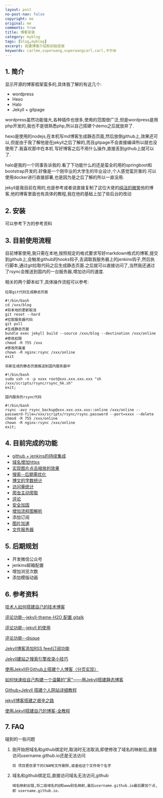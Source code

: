 ```yaml
---
layout: post
no-post-nav: false 
copyright: me
original: me
comments: true
title: 博客安装
category: myblog
tags: [blog,myblog]
excerpt: 自建博客介绍和初始安装
keywords: carlme,superwang,superwangcarl,carl,卡尔米
---
```


## 1. 简介

显示开源的博客框架蛮多的,具体我了解的有这几个:

- wordpress
- Hexo
- Halo
- Jekyll + gitpage



wordpress虽然功能强大,各种插件也很多,使用的范围很广泛,但是wordpress是用 php开发的,我也不是很熟悉php,所以自己搭建个demo之后就放弃了.

hexo是使用的nodejs,在本机写md博客生成静态页面,然后放倒github上,效果还可以,但是由于我了解他是在jekyll之后了解的,而且gitpage不会直接编译所以就也没使用了.我喜欢那中在本机 写好博客之后不用什么操作,直接丢到github上就可以了.

halo是我的一个同事告诉我的.看了下功能什么的还是蛮全的用的springboot和bootstrap开发的.好像是一个刚毕业的大学生的毕业设计,个人感觉蛮厉害的.可以使用docker进行直接部署,也是因为是之后了解的所以一直没用.

jekyll是我目前在用的,也是参考或者说直接复制了这位大佬的[纯洁的微笑](http://www.ityouknow.com/)他的博客,他的博客里面也有具体的教程,我在他的基础上加了些后台的改动

## 2. 安装

可以参考下方的参考资料

## 3. 目前使用流程

目前博客使用,我只需在本地,按照规定的格式要求写好markdown格式的博客,提交到github上,会触发github的hooks钩子,去调取我服务器上的jenkins钩子,然后执行脚本,通过git拉取代码之后生成静态页面.之后就可以直接访问了,当然我还通过了rsync会推送到国内的一台服务器,增加访问的速度.

相关的两个脚本如下,具体操作流程可以参考:

`拉取git代码生成静态页面`

```shell
#!/bin/bash
cd /xxx/blog
#将本地的更新取消
git reset --hard
#拉取服务器代码
git pull
#生成静态页面
bundle exec jekyll build --source /xxx/blog --destination /xxx/online
#修改权限
chmod -R 755 /xxx
#修改所属者
chown -R nginx:rsync /xxx/online
exit
```

`将新生成的静态页面推送到国内服务器中`

```shell
#!/bin/bash
sudo ssh -n -p xxxx root@xxx.xxx.xxx.xxx "sh /xxx/scripts/rsync/rsync_hk.sh"
exit;
```

`国内服务的rsync代码`

```shell
#!/bin/bash
rsync -avz rsync_backup@xxx.xxx.xxx.xxx::online /xxx/online --password-file=/xxx/scripts/rsync/rsync.password --port=xxxx --delete
chmod -R 755 /xxx/online
chown -R nginx:rsync /xxx/online
exit;
```

## 4. 目前完成的功能

- [github + jenkins的持续集成]({{site.url}}/myblog/2019/04/07/myblog-github-jenkins.html)
- [域名增加https]({{site.url}}/myblog/2019/04/07/myblog-https.html)
- [实现图片点击缩放的效果]({{site.url}}/myblog/2019/04/08/myblog-img.html)
- [搜索--后期需优化]({{site.url}}/myblog/2019/04/08/myblog-search.html)
- [博文的字数统计]({{site.url}}/myblog/2019/04/08/myblog-word-count.html)
- [访问量统计]({{site.url}}/myblog/2019/04/09/myblog-statistic-analysis.html)
- [爬虫主动爬取]({{site.url}}/myblog/2019/04/09/myblog-robots.html)
- [评论]({{site.url}}/myblog/2019/04/10/myblog-comment.html)
- [安全加固]({{site.url}}/myblog/2019/04/10/myblog-safe.html)
- [增加流程图解析]({{site.url}}/myblog/2019/04/12/myblog-flow.html)
- 添加订阅
- [图片加速]({{site.url}}/myblog/2019/04/25/myblog-file-image.html)
- [文件服务器]({{site.url}}/myblog/2019/04/25/myblog-file-image.html)

## 5. 后期规划

- 开发微信公众号
- jenkins邮箱配置
- 增加浏览次数
- 添加模版动画


## 6. 参考资料

[技术人如何搭建自己的技术博客](http://www.ityouknow.com/other/2018/09/16/create-blog.html?_blank)

[评论功能--jekyll-theme-H2O 配置 gitalk](https://weijunzii.github.io/2018/06/29/Add-Gitalk-In-Jekyll-Theme-H2O.html?_blank)

[评论功能--jekyll 的使用](https://www.cnblogs.com/mo-wang/p/5117408.html?_blank)

[评论功能--disque](http://wp.huangshiyang.com/hexo%E5%B8%B8%E8%A7%81%E9%97%AE%E9%A2%98%E8%A7%A3%E5%86%B3%E6%96%B9%E6%A1%88?_blank)

[Jekyll博客添加RSS feed订阅功能](https://www.jianshu.com/p/da39860bb5f5?_blank)

[Jekyll建站之搜索引擎收录小技巧](https://blog.csdn.net/wanf425/article/details/80847191?_blank)

[使用Jekyll在Github上搭建个人博客（分页实现）](https://segmentfault.com/a/1190000000406015?_blank)

[如何快速给自己构建一个温馨的"家"——用Jekyll搭建静态博客](https://www.jianshu.com/p/9a6bc31d329d?_blank)

[Github+Jekyll 搭建个人网站详细教程](https://www.jianshu.com/p/9f71e260925d?_blank)

[jekyll博客搭建之艰辛之路](https://segmentfault.com/a/1190000012468796?_blank)

[使用Jekyll搭建自己的博客-全教程](https://www.jianshu.com/p/c04475ba80e4?_blank)

## 7. FAQ

碰到的一些问题

1. 刚开始把域名和github绑定时,取消时无法取消,即使修改了域名的映射后,直接访问username.github.io还是无法访问

   ```
   将 项目更目录下的CNAME文件删除,或者给这个文件改个名字
   ```

2. 域名和github绑定后,直接访问域名无法访问,github

   ```
   域名映射出错,将二级域名的@和www别名映射,最后username.github.io最后要加个点,即 username.github.io.
   ```

   ​